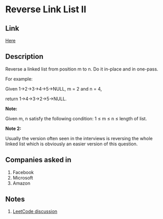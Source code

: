 # Reverse Link List II

## Link

[Here](https://www.interviewbit.com/problems/reverse-link-list-ii/)

## Description

Reverse a linked list from position m to n. Do it in-place and in one-pass.

For example:

Given 1->2->3->4->5->NULL, m = 2 and n = 4,

return 1->4->3->2->5->NULL.

**Note:**

Given m, n satisfy the following condition: 1 ≤ m ≤ n ≤ length of list. 

**Note 2:**

Usually the version often seen in the interviews is reversing the whole linked list which is obviously an easier version of this question.

## Companies asked in

1. Facebook
1. Microsoft
1. Amazon

## Notes

1. [LeetCode discussion](https://leetcode.com/problems/reverse-linked-list-ii/discuss/30666)